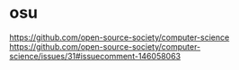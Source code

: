 # osu
https://github.com/open-source-society/computer-science
https://github.com/open-source-society/computer-science/issues/31#issuecomment-146058063
